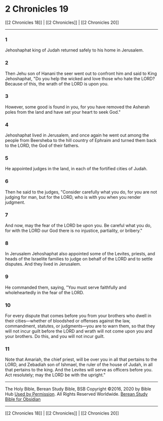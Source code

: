 # 2 Chronicles 19

[[2 Chronicles 18]] | [[2 Chronicles]] | [[2 Chronicles 20]]

---

### 1
Jehoshaphat king of Judah returned safely to his home in Jerusalem.

### 2
Then Jehu son of Hanani the seer went out to confront him and said to King Jehoshaphat, "Do you help the wicked and love those who hate the LORD? Because of this, the wrath of the LORD is upon you.

### 3
However, some good is found in you, for you have removed the Asherah poles from the land and have set your heart to seek God."

### 4
Jehoshaphat lived in Jerusalem, and once again he went out among the people from Beersheba to the hill country of Ephraim and turned them back to the LORD, the God of their fathers.

### 5
He appointed judges in the land, in each of the fortified cities of Judah.

### 6
Then he said to the judges, "Consider carefully what you do, for you are not judging for man, but for the LORD, who is with you when you render judgment.

### 7
And now, may the fear of the LORD be upon you. Be careful what you do, for with the LORD our God there is no injustice, partiality, or bribery."

### 8
In Jerusalem Jehoshaphat also appointed some of the Levites, priests, and heads of the Israelite families to judge on behalf of the LORD and to settle disputes. And they lived in Jerusalem.

### 9
He commanded them, saying, "You must serve faithfully and wholeheartedly in the fear of the LORD.

### 10
For every dispute that comes before you from your brothers who dwell in their cities—whether of bloodshed or offenses against the law, commandment, statutes, or judgments—you are to warn them, so that they will not incur guilt before the LORD and wrath will not come upon you and your brothers. Do this, and you will not incur guilt.

### 11
Note that Amariah, the chief priest, will be over you in all that pertains to the LORD, and Zebadiah son of Ishmael, the ruler of the house of Judah, in all that pertains to the king. And the Levites will serve as officers before you. Act resolutely; may the LORD be with the upright."

---

The Holy Bible, Berean Study Bible, BSB
Copyright ©2016, 2020 by Bible Hub
[Used by Permission](https://berean.bible/terms.htm). All Rights Reserved Worldwide.
[Berean Study Bible for Obsidian](https://github.com/gapmiss/berean-study-bible-for-obsidian)

---

[[2 Chronicles 18]] | [[2 Chronicles]] | [[2 Chronicles 20]]

